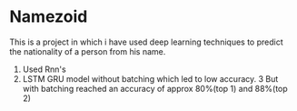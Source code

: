 # Namezoid

This is a project in which i have used deep learning techniques to predict the nationality of a person from his name.

1. Used Rnn's 
2. LSTM GRU model without batching which led to low accuracy.
3 But with batching reached an accuracy of approx 80%(top 1) and 88%(top 2)
